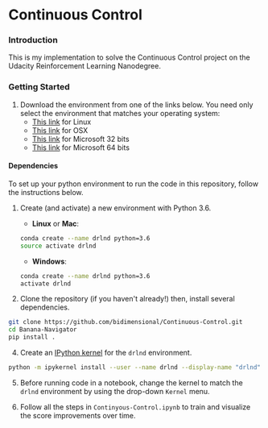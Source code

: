 # Continuous Control

### Introduction

This is my implementation to solve the Continuous Control project on the Udacity Reinforcement Learning Nanodegree.

### Getting Started

1. Download the environment from one of the links below.  You need only select the environment that matches your operating system:
  	- [This link](https://s3-us-west-1.amazonaws.com/udacity-drlnd/P3/Tennis/Tennis_Linux.zip) for Linux
	- [This link](https://s3-us-west-1.amazonaws.com/udacity-drlnd/P3/Tennis/Tennis.app.zip) for OSX
	- [This link](https://s3-us-west-1.amazonaws.com/udacity-drlnd/P2/Reacher/Reacher_Windows_x86.zip) for Microsoft 32 bits
	- [This link](https://s3-us-west-1.amazonaws.com/udacity-drlnd/P3/Tennis/Tennis_Windows_x86_64.zip) for Microsoft 64 bits
    
#### Dependencies

To set up your python environment to run the code in this repository, follow the instructions below.

1. Create (and activate) a new environment with Python 3.6.

	- __Linux__ or __Mac__: 
	```bash
	conda create --name drlnd python=3.6
	source activate drlnd
	```
	- __Windows__: 
	```bash
	conda create --name drlnd python=3.6 
	activate drlnd
	```
	
3. Clone the repository (if you haven't already!) then, install several dependencies.
```bash
git clone https://github.com/bidimensional/Continuous-Control.git
cd Banana-Navigator
pip install .
```

4. Create an [IPython kernel](http://ipython.readthedocs.io/en/stable/install/kernel_install.html) for the `drlnd` environment.  
```bash
python -m ipykernel install --user --name drlnd --display-name "drlnd"
```

5. Before running code in a notebook, change the kernel to match the `drlnd` environment by using the drop-down `Kernel` menu. 

6. Follow all the steps in `Continyous-Control.ipynb` to train and visualize the score improvements over time.

